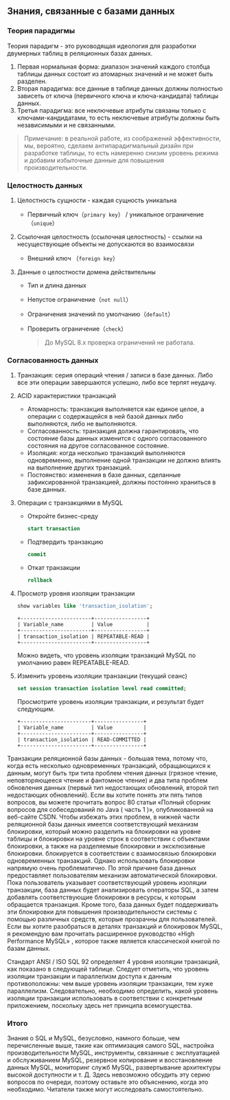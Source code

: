 ## Знания, связанные с базами данных

### Теория парадигмы

Теория парадигм - это руководящая идеология для разработки двумерных таблиц в реляционных базах данных.

1. Первая нормальная форма: диапазон значений каждого столбца таблицы данных состоит из атомарных значений и не может 
быть разделен.
2. Вторая парадигма: все данные в таблице данных должны полностью зависеть от ключа (первичного ключа и 
   ключа-кандидата) таблицы данных.
3. Третья парадигма: все неключевые атрибуты связаны только с ключами-кандидатами, то есть неключевые атрибуты должны 
   быть независимыми и не связанными.


> Примечание: в реальной работе, из соображений эффективности, мы, вероятно, сделаем антипарадигмальный дизайн при 
> разработке таблицы, то есть намеренно снизим уровень режима и добавим избыточные данные для повышения 
> производительности.   
> 
### Целостность данных

1. Целостность сущности - каждая сущность уникальна

   - Первичный ключ（`primary key`） / уникальное ограничение（`unique`）
2. Ссылочная целостность (ссылочная целостность) - ссылки на несуществующие объекты не допускаются во взаимосвязи

   - Внешний ключ （`foreign key`）
3. Данные о целостности домена действительны
   - Тип и длина данных

   - Непустое ограничение（`not null`）

   - Ограничения значений по умолчанию（`default`）

   - Проверить ограничение（`check`）

     >  До MySQL 8.x проверка ограничений не работала.

### Согласованность данных

1. Транзакция: серия операций чтения / записи в базе данных. Либо все эти операции завершаются успешно, либо все 
   терпят неудачу.

2. ACID характеристики транзакций
   - Атомарность: транзакция выполняется как единое целое, а операции с содержащейся в ней базой данных либо выполняются, либо не выполняются.
   - Согласованность: транзакция должна гарантировать, что состояние базы данных изменится с одного согласованного состояния на другое согласованное состояние.
   - Изоляция: когда несколько транзакций выполняются одновременно, выполнение одной транзакции не должно влиять на выполнение других транзакций.
   - Постоянство: изменения в базе данных, сделанные зафиксированной транзакцией, должны постоянно храниться в базе данных. 

3. Операции с транзакциями в MySQL

   - Откройте бизнес-среду

     ```SQL
     start transaction
     ```

   - Подтвердить транзакцию

     ```SQL
     commit
     ```

   - Откат транзакции

     ```SQL
     rollback
     ```

4. Просмотр уровня изоляции транзакции

    ```SQL
    show variables like 'transaction_isolation';
    ```

    ```
    +-----------------------+-----------------+
    | Variable_name         | Value           |
    +-----------------------+-----------------+
    | transaction_isolation | REPEATABLE-READ |
    +-----------------------+-----------------+
    ```

    Можно видеть, что уровень изоляции транзакций MySQL по умолчанию равен REPEATABLE-READ.

5. Изменить уровень изоляции транзакции (текущий сеанс)

    ```SQL
    set session transaction isolation level read committed;
    ```

    Просмотрите уровень изоляции транзакции, и результат будет следующим.

    ```
    +-----------------------+----------------+
    | Variable_name         | Value          |
    +-----------------------+----------------+
    | transaction_isolation | READ-COMMITTED |
    +-----------------------+----------------+
    ```

Транзакции реляционной базы данных - большая тема, потому что, когда есть несколько одновременных транзакций, 
обращающихся к данным, могут быть три типа проблем чтения данных (грязное чтение, неповторяющееся чтение и фантомное 
чтение) и два типа проблем обновления данных (первый тип недостающих обновлений, второй тип недостающих обновлений). 
Если вы хотите понять эти пять типов вопросов, вы можете прочитать вопрос 80 статьи «Полный сборник вопросов для 
собеседований по Java ( часть 1 )», опубликованной на веб-сайте CSDN. Чтобы избежать этих проблем, в нижней части 
реляционной базы данных имеется соответствующий механизм блокировки, который можно разделить на блокировки на уровне 
таблицы и блокировки на уровне строк в соответствии с объектами блокировки, а также на разделяемые блокировки и 
эксклюзивные блокировки. блокируется в соответствии с взаимосвязью блокировки одновременных транзакций. Однако 
использовать блокировки напрямую очень проблематично. По этой причине база данных предоставляет пользователям 
механизм автоматической блокировки. Пока пользователь указывает соответствующий уровень изоляции транзакции, база 
данных будет анализировать операторы SQL, а затем добавлять соответствующие блокировки в ресурсы, к которым 
обращается транзакция. Кроме того, база данных будет поддерживать эти блокировки для повышения производительности 
системы с помощью различных средств, которые прозрачны для пользователей. Если вы хотите разобраться в деталях 
транзакций и блокировок MySQL, я рекомендую вам прочитать расширенное руководство «High Performance MySQL» , которое 
также является классической книгой по базам данных.               

Стандарт ANSI / ISO SQL 92 определяет 4 уровня изоляции транзакций, как показано в следующей таблице. Следует 
отметить, что уровень изоляции транзакции и параллелизм доступа к данным противоположны: чем выше уровень изоляции 
транзакции, тем хуже параллелизм. Следовательно, необходимо определить, какой уровень изоляции транзакции 
использовать в соответствии с конкретным приложением, поскольку здесь нет принципа всемогущества.    

### Итого

Знания о SQL и MySQL, безусловно, намного больше, чем перечисленные выше, такие как оптимизация самого SQL, 
настройка производительности MySQL, инструменты, связанные с эксплуатацией и обслуживанием MySQL, резервное 
копирование и восстановление данных MySQL, мониторинг служб MySQL, развертывание архитектуры высокой доступности и т.
Д. Здесь невозможно обсудить эту серию вопросов по очереди, поэтому оставьте это объяснению, когда это необходимо. 
Читатели также могут исследовать самостоятельно.    